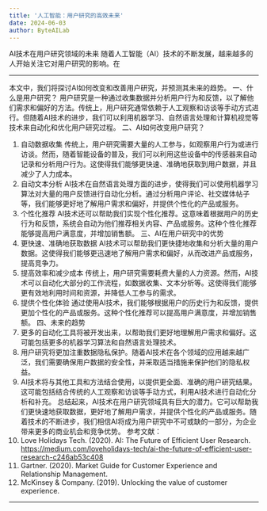 ```yaml
---
title: '人工智能：用户研究的高效未来'
date: 2024-06-03
author: ByteAILab
---
```


AI技术在用户研究领域的未来
随着人工智能（AI）技术的不断发展，越来越多的人开始关注它对用户研究的影响。在

---
本文中，我们将探讨AI如何改变和改善用户研究，并预测其未来的趋势。
一、什么是用户研究？
用户研究是一种通过收集数据并分析用户行为和反馈，以了解他们需求和偏好的方法。传统上，用户研究通常依赖于人工观察和访谈等手动方式进行。但随着AI技术的进步，我们可以利用机器学习、自然语言处理和计算机视觉等技术来自动化和优化用户研究过程。
二、AI如何改变用户研究？
1. 自动数据收集
传统上，用户研究需要大量的人工参与，如观察用户行为或进行访谈。然而，随着智能设备的普及，我们可以利用这些设备中的传感器来自动记录和分析用户行为。这使得我们能够更快速、准确地获取到用户数据，并且减少了人力成本。
2. 自动文本分析
AI技术在自然语言处理方面的进步，使得我们可以使用机器学习算法对大量的用户反馈进行自动化分析。通过分析用户评论、社交媒体帖子等，我们能够更好地了解用户需求和偏好，并提供个性化的产品或服务。
3. 个性化推荐
AI技术还可以帮助我们实现个性化推荐。这意味着根据用户的历史行为和反馈，系统会自动为他们推荐相关内容、产品或服务。这种个性化推荐能够提高用户满意度，并增加销售额。
三、AI在用户研究中的优势
1. 更快速、准确地获取数据
AI技术可以帮助我们更快捷地收集和分析大量的用户数据。这使得我们能够更迅速地了解用户需求和偏好，从而改进产品或服务，提高竞争力。
2. 提高效率和减少成本
传统上，用户研究需要耗费大量的人力资源。然而，AI技术可以自动化大部分的工作流程，如数据收集、文本分析等。这使得我们能够更有效地利用时间和资源，并降低人工参与的需求。
3. 提供个性化体验
通过使用AI技术，我们能够根据用户的历史行为和反馈，提供更加个性化的产品或服务。这种个性化推荐可以提高用户满意度，并增加销售额。
四、未来的趋势
1. 更多的自动化工具将被开发出来，以帮助我们更好地理解用户需求和偏好。这可能包括更多的机器学习算法和自然语言处理技术。
2. 用户研究将更加注重数据隐私保护。随着AI技术在各个领域的应用越来越广泛，我们需要确保用户数据的安全性，并采取适当措施来保护他们的隐私权益。
3. AI技术将与其他工具和方法结合使用，以提供更全面、准确的用户研究结果。这可能包括结合传统的人工观察和访谈等手动方式，利用AI技术进行自动化分析和补充。
总结起来，AI技术在用户研究领域具有巨大的潜力。它可以帮助我们更快速地获取数据，更好地了解用户需求，并提供个性化的产品或服务。随着技术的不断进步，我们相信AI将成为用户研究中不可或缺的一部分，为企业带来更多的商业机会和竞争优势。
参考文献：
1. Love Holidays Tech. (2020). AI: The Future of Efficient User Research. <https://medium.com/loveholidays-tech/ai-the-future-of-efficient-user-research-c246ab53c408>
2. Gartner. (2020). Market Guide for Customer Experience and Relationship Management.
3. McKinsey & Company. (2019). Unlocking the value of customer experience.
---

